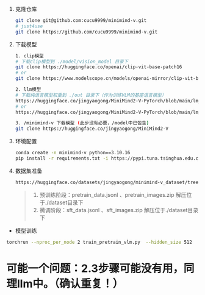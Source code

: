 1. 克隆仓库

    ```bash
    git clone git@github.com:cucu9999/minimind-v.git
    # just4use
    git clone https://github.com/cucu9999/minimind-v.git
    ```

2. 下载模型

    ```bash
    1. clip模型
    # 下载clip模型到 ./model/vision_model 目录下
    git clone https://huggingface.co/openai/clip-vit-base-patch16
    # or
    git clone https://www.modelscope.cn/models/openai-mirror/clip-vit-base-patch16

    2. llm模型
    # 下载纯语言模型权重到 ./out 目录下（作为训练VLM的基座语言模型）
    https://huggingface.co/jingyaogong/MiniMind2-V-PyTorch/blob/main/lm_512.pth
    # or
    https://huggingface.co/jingyaogong/MiniMind2-V-PyTorch/blob/main/lm_768.pth

    3. /minimind-v 下载模型 (此步没有必要，/model中已包含)
    git clone https://huggingface.co/jingyaogong/MiniMind2-V
    ```

3. 环境配置

    ```bash
    conda create -n minimind-v python==3.10.16
    pip install -r requirements.txt -i https://pypi.tuna.tsinghua.edu.cn/simple
    ```

4. 数据集准备

    ```bash
    https://huggingface.co/datasets/jingyaogong/minimind-v_dataset/tree/main
    ```
    > 1. 预训练阶段：pretrain_data.jsonl 、pretrain_images.zip   解压位于./dataset目录下 
    > 2. 微调阶段：sft_data.jsonl 、sft_images.zip   解压位于./dataset目录下


- 模型训练

```bash
torchrun --nproc_per_node 2 train_pretrain_vlm.py  --hidden_size 512
```

# 可能一个问题：2.3步骤可能没有用，同理llm中。（确认重复！）

